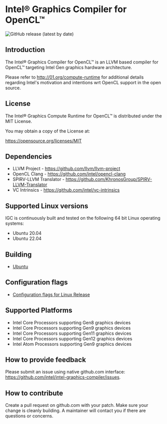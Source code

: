<!---======================= begin_copyright_notice ============================

Copyright (C) 2019-2021 Intel Corporation

SPDX-License-Identifier: MIT

============================= end_copyright_notice ==========================-->

# Intel&reg; Graphics Compiler for OpenCL&trade;

![GitHub release (latest by date)](https://img.shields.io/github/v/release/intel/intel-graphics-compiler?label=Latest%20release)

## Introduction

The Intel&reg; Graphics Compiler for OpenCL&trade; is an LLVM based compiler for
OpenCL&trade; targeting Intel Gen graphics hardware architecture.

Please refer to http://01.org/compute-runtime for additional details regarding
 Intel's motivation and intentions wrt OpenCL support in the open source.


## License

The Intel&reg; Graphics Compute Runtime for OpenCL&trade; is distributed under the MIT License.

You may obtain a copy of the License at:

https://opensource.org/licenses/MIT

## Dependencies

* LLVM Project -  https://github.com/llvm/llvm-project
* OpenCL Clang - https://github.com/intel/opencl-clang
* SPIRV-LLVM Translator - https://github.com/KhronosGroup/SPIRV-LLVM-Translator
* VC Intrinsics - https://github.com/intel/vc-intrinsics

## Supported Linux versions

IGC is continuously built and tested on the following 64 bit Linux operating systems:

* Ubuntu 20.04
* Ubuntu 22.04

## Building

* [Ubuntu](https://github.com/intel/intel-graphics-compiler/blob/master/documentation/build_ubuntu.md)

## Configuration flags

* [Configuration flags for Linux Release](https://github.com/intel/intel-graphics-compiler/blob/master/documentation/configuration_flags.md)

## Supported Platforms

* Intel Core Processors supporting Gen8 graphics devices
* Intel Core Processors supporting Gen9 graphics devices
* Intel Core Processors supporting Gen11 graphics devices
* Intel Core Processors supporting Gen12 graphics devices
* Intel Atom Processors supporting Gen9 graphics devices

## How to provide feedback
Please submit an issue using native github.com interface: https://github.com/intel/intel-graphics-compiler/issues.

## How to contribute

Create a pull request on github.com with your patch. Make sure your change is
cleanly building. A maintainer will contact you if there are questions or concerns.
